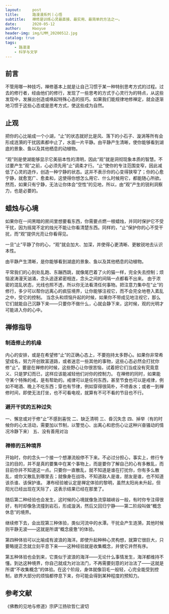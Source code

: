 ```yaml
---
layout:     post
title:      路漫漫系列丨心悟
subtitle:   禅修是训练心灵最直接、最实用、最简单的方法之一。
date:       2020-05-12
author:     Haoyue
header-img: img/LMM_20200512.jpg
catalog: true
tags:
    - 路漫漫
    - 科学与文学
---
```


## 前言

不管用哪一种技巧，禅修基本上就是让自己习惯于某一种特别思考方式的过程。过去的修行者，经由他们的修行，发现了一些思考的方式于心灵行为的特点，从这些发现中，发展出创造或唤起特殊心态的技巧。如果我们能规律地修禅定，就会逐渐地习惯于这些心态或是思考方式，使这些成为自然。

## 止观
把你的心比喻成一个小湖，“止”的状态就好比是风、落下的小石子、漩涡等所有会形成涟漪的干扰因素都中止了，水面一片平静。由平静产生清晰，使你能够看到湖底的景象、鱼以及其他栖息的动植物。

“观”则是使湖能够显示它美丽本性的清明，因此“观”就是洞彻现象本质的智慧。不过要产生“观”之前，心必须先用“止”调柔才行。“止”使你的专注范围变窄，因此减低了心灵的造作，创造一种宁静的状态。这并不表示你的心变得狭窄了；你的心愈宁静，就愈宽广、愈柔和，这使得你想怎么用它、什么时候用它，都能随心所欲。然而，如果只有宁静，无法让你体会“空性”的见地，所以，由“观”产生的锐利洞察力，也是必要的。

## 蜡烛与心境
如果你在一间黑暗的房间里想要看东西，你需要点燃一根蜡烛，并同时保护它不受干扰，因为摇晃不定的烛光不能让你看清楚东西。同样的，“止”保护你的心不受干扰，而“观”提供光亮让你看得见。

一旦“止”平静了你的心，“观”就会加大、加深，并使得心更清晰、更敏锐地去认识本性。

由平静产生清晰，是你能够看到湖底的景象、鱼以及其他栖息的动植物。

平常我们的心到处乱跑、东蹦西跳，就像尾巴着了火的猫一样，完全失去控制；烦恼波涛漫天汹涌，念头追逐紧密相连，念头之间的间隔一点都看不出来。
由于浓密的混乱状态，光线也照不透，所以你无法看清任何事物。把注意力集中在“止”的修行，多少可以帮你远离心的疯狂境界，让你能够注视它，而不会完全地卷入紊乱之中，受它的控制。
当念头和烦恼升起的时候，如果你不带成见地注视它，那么它们就能自己沉静下来——只要你不做什么，心就会静下来，这时候，观的光明才可能进入你的心中。

## 禅修指导

### 制造修止的机缘
内心的安排，或是在希望修“止”的正确心态上，不要抱持太多野心。如果你非常希望成名，努力开创致富道路，或者迷恋一些其他的事物，这些心态必然会打扰你修“止”。要是在禅修的时候，这些野心让你很苦恼，试着把它们当成没有究竟意义、只是梦幻而已，这样应该能减轻他们对你的控制力。
在禅修的同时，如果能守某个特殊的戒，是有帮助的。戒律可以是任何东西，甚至节食也可以是戒律，例如不喝酒、晚上不吃东西；穿也有节律，例如穿得很简朴，不喷香水；或者一到禅修时间，即使无法打坐，也不可看电视，就算有不可不看的节目也不行。

### 避开干扰的五种过失
一、懈怠或对于修“止”不感到喜悦
二、缺乏清明
三、昏沉失念
四、掉举（有的时候你的心太活动，需要加以节制，以警觉心、出离心和悲伤心让这种兴奋骚动的情况冷静下来）
五、没有善用对治

### 禅修的五种境界
开始时，你的念头一个接一个想瀑流般停不下来。不必过分担心，事实上，修行专注的目的，并不是真的要集中在某个事物上，而是要你了解自己的心有多散乱，而目前你并不知道这一点。只要你一直散乱，就不知道是谁在打扰你，你有多么散乱，或你又散乱到哪里去；就像身在战场，不知道敌人是谁，朋友是谁，也不知道该杀谁、该保护谁。
瀑布经验被认定是禅定体验的黎明，虽然太阳尚未升起，但阳光已经出现在天际了，这表示结果已经在那里了。

随后第二种经验也会发生，这时候的心境就像急流穿越峡谷一般，有时你专注得很好，有时却像急流撞到岩石，形成漩涡，然后又回归宁静——第二阶段叫做“概念休息”的境界。

继续修下去，会出现第三种体验，类似河流中的水潭。干扰会产生涟漪，其他时候则平静无波——这就是所谓“概念疲惫”的体验。

第四种体验可以比喻成有波浪的海洋。即使升起种种心灵构想，就算它很巨大，只要略提正念就立刻平息下来——这种经验就是收集概念，并使它井然有序。

第五种体验也会到来，它类似于波浪的海洋——无论什么事情发生，海洋都维持不懂。到达这种境界，你自己就成为对治法门，不再需要刻意的对治法了——这就是所谓“不收集概念”的体验。在这个阶段，身体就像羽毛一般轻，心完全能受到控制，欲界大部分的烦恼都停息下来，你可能会得到某种程度的预知力。


## 参考文献
《佛教的见地与修道》宗萨江扬钦哲仁波切

